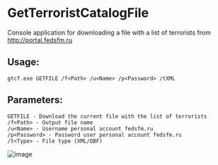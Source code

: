 # GetTerroristCatalogFile

Console application for downloading a file with a list of terrorists from http://portal.fedsfm.ru

## Usage:
```shell
gtcf.exe GETFILE /f<Path> /u<Name> /p<Password> /tXML
```

## Parameters:
```shell
GETFILE - Download the current file with the list of terrorists
/f<Path> - Output file name
/u<Name> - Username personal account fedsfm.ru
/p<Password> - Password user personal account fedsfm.ru
/t<Type> - File type (XML/DBF) 
```
![image](https://repository-images.githubusercontent.com/196380566/729c5b00-a55a-11e9-934c-51cae76f2f2e)
